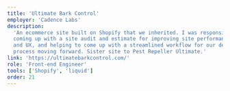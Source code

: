 ```yaml
---
title: 'Ultimate Bark Control'
employer: 'Cadence Labs'
description:
  'An ecommerce site built on Shopify that we inherited. I was responsible for
  coming up with a site audit and estimate for improving site performance, UI
  and UX, and helping to come up with a streamlined workflow for our development
  process moving forward. Sister site to Pest Repeller Ultimate.'
link: 'https://ultimatebarkcontrol.com/'
role: 'Front-end Engineer'
tools: ['Shopify', 'liquid']
order: 21
---
```

